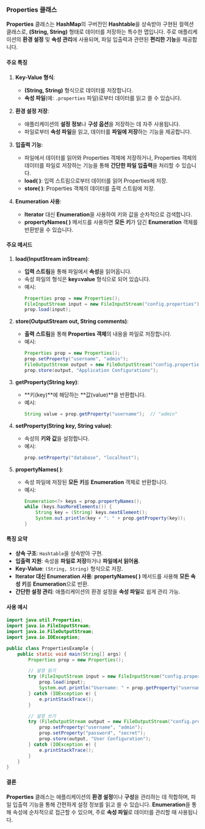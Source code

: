 ### **Properties 클래스**

**Properties** 클래스는 **HashMap**의 구버전인 **Hashtable**을 상속받아 구현된 컬렉션 클래스로, **(String, String)** 형태로 데이터를 저장하는 특수한 맵입니다. 주로 애플리케이션의 **환경 설정** 및 **속성 관리**에 사용되며, 파일 입출력과 관련된 **편리한 기능**을 제공합니다.

#### **주요 특징**
1. **Key-Value 형식**:
    - **(String, String)** 형식으로 데이터를 저장합니다.
    - **속성 파일**(예: `.properties` 파일)로부터 데이터를 읽고 쓸 수 있습니다.

2. **환경 설정 저장**:
    - 애플리케이션의 **설정 정보**나 **구성 옵션**을 저장하는 데 자주 사용됩니다.
    - 파일로부터 **속성 파일**을 읽고, 데이터를 **파일에 저장**하는 기능을 제공합니다.

3. **입출력 기능**:
    - 파일에서 데이터를 읽어와 Properties 객체에 저장하거나, Properties 객체의 데이터를 파일로 저장하는 기능을 통해 **간단한 파일 입출력**을 처리할 수 있습니다.
    - **load( )**: 입력 스트림으로부터 데이터를 읽어 Properties에 저장.
    - **store( )**: Properties 객체의 데이터를 출력 스트림에 저장.

4. **Enumeration 사용**:
    - **Iterator** 대신 **Enumeration**을 사용하여 키와 값을 순차적으로 검색합니다.
    - **propertyNames( )** 메서드를 사용하면 **모든 키**가 담긴 **Enumeration** 객체를 반환받을 수 있습니다.

#### **주요 메서드**

1. **load(InputStream inStream)**:
    - **입력 스트림**을 통해 파일에서 **속성**을 읽어옵니다.
    - 속성 파일의 형식은 **key=value** 형식으로 되어 있습니다.
    - 예시:
      ```java
      Properties prop = new Properties();
      FileInputStream input = new FileInputStream("config.properties");
      prop.load(input);
      ```

2. **store(OutputStream out, String comments)**:
    - **출력 스트림**을 통해 **Properties 객체**의 내용을 파일로 저장합니다.
    - 예시:
      ```java
      Properties prop = new Properties();
      prop.setProperty("username", "admin");
      FileOutputStream output = new FileOutputStream("config.properties");
      prop.store(output, "Application Configurations");
      ```

3. **getProperty(String key)**:
    - **키(key)**에 해당하는 **값(value)**을 반환합니다.
    - 예시:
      ```java
      String value = prop.getProperty("username");  // "admin"
      ```

4. **setProperty(String key, String value)**:
    - 속성의 **키와 값**을 설정합니다.
    - 예시:
      ```java
      prop.setProperty("database", "localhost");
      ```

5. **propertyNames( )**:
    - 속성 파일에 저장된 **모든 키**를 **Enumeration** 객체로 반환합니다.
    - 예시:
      ```java
      Enumeration<?> keys = prop.propertyNames();
      while (keys.hasMoreElements()) {
          String key = (String) keys.nextElement();
          System.out.println(key + ": " + prop.getProperty(key));
      }
      ```

#### **특징 요약**

- **상속 구조**: `Hashtable`을 상속받아 구현.
- **입출력 지원**: 속성을 **파일로 저장**하거나 **파일에서 읽어옴**.
- **Key-Value**: `(String, String)` 형식으로 저장.
- **Iterator 대신 Enumeration 사용**: **propertyNames( )** 메서드를 사용해 **모든 속성 키**를 **Enumeration**으로 반환.
- **간단한 설정 관리**: 애플리케이션의 환경 설정을 **속성 파일**로 쉽게 관리 가능.

#### **사용 예시**

```java
import java.util.Properties;
import java.io.FileInputStream;
import java.io.FileOutputStream;
import java.io.IOException;

public class PropertiesExample {
    public static void main(String[] args) {
        Properties prop = new Properties();

        // 설정 읽기
        try (FileInputStream input = new FileInputStream("config.properties")) {
            prop.load(input);
            System.out.println("Username: " + prop.getProperty("username"));
        } catch (IOException e) {
            e.printStackTrace();
        }

        // 설정 쓰기
        try (FileOutputStream output = new FileOutputStream("config.properties")) {
            prop.setProperty("username", "admin");
            prop.setProperty("password", "secret");
            prop.store(output, "User Configuration");
        } catch (IOException e) {
            e.printStackTrace();
        }
    }
}
```

#### **결론**
**Properties** 클래스는 애플리케이션의 **환경 설정**이나 **구성**을 관리하는 데 적합하며, 파일 입출력 기능을 통해 간편하게 설정 정보를 읽고 쓸 수 있습니다. **Enumeration**을 통해 속성에 순차적으로 접근할 수 있으며, 주로 **속성 파일**로 데이터를 관리할 때 사용됩니다.